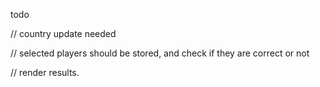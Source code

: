 todo

// country update needed

// selected players should be stored, and check if they are correct or not

// render results. 